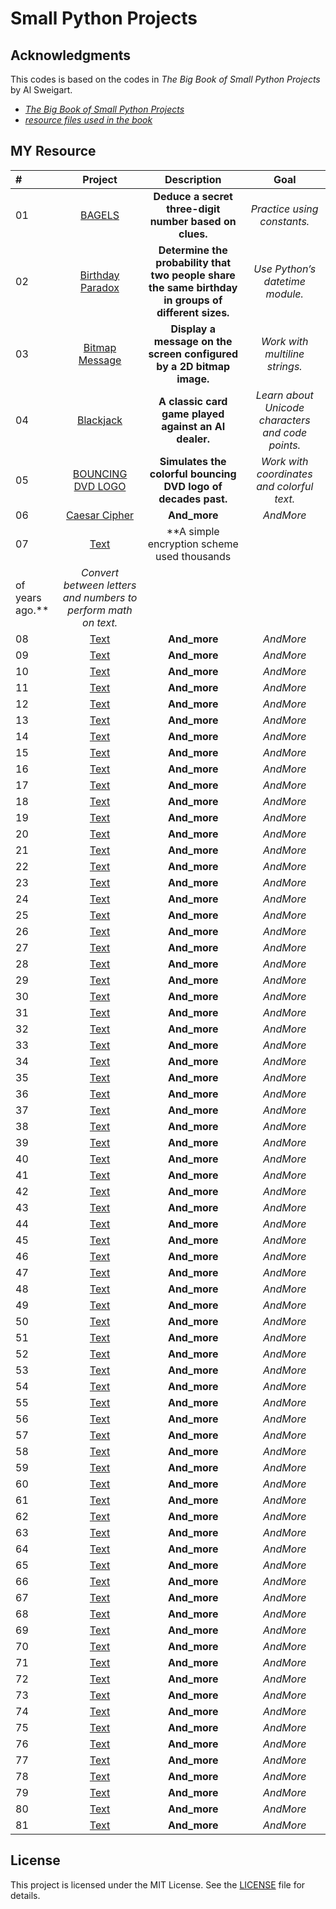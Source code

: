 # Small Python Projects
## Acknowledgments

This codes is based on the codes in _The Big Book of Small Python Projects_ by Al Sweigart.

-   _[The Big Book of Small Python Projects](https://nostarch.com/big-book-small-python-projects)_
-   _[resource files used in the book](https://nostarch.com/download/BigBookPythonResources.zip)_

## MY Resource

| #   |                                                Project                                                |                                             Description                                             |                       Goal                        |
| :-- | :---------------------------------------------------------------------------------------------------: | :-------------------------------------------------------------------------------------------------: | :-----------------------------------------------: |
| 01  |          [BAGELS](https://github.com/MajidShajari/small_python_projects/tree/master/bagels)           |                       **Deduce a secret three-digit number based on clues.**                        |            _Practice using constants._            |
| 02  | [Birthday Paradox](https://github.com/MajidShajari/small_python_projects/tree/master/birthdayparadox) | **Determine the probability that two people share the same birthday in groups of different sizes.** |          _Use Python’s datetime module._          |
| 03  |   [Bitmap Message](https://github.com/MajidShajari/small_python_projects/tree/master/bitmapmessage)   |                **Display a message on the screen configured by a 2D bitmap image.**                 |          _Work with multiline strings._           |
| 04  |       [Blackjack](https://github.com/MajidShajari/small_python_projects/tree/master/blackjack)        |                        **A classic card game played against an AI dealer.**                         | _Learn about Unicode characters and code points._ |
| 05  |              [BOUNCING DVD LOGO](https://github.com/MajidShajari/small_python_projects/tree/master/bouncingdvd)               |                                            **Simulates the colorful bouncing DVD logo of decades past.**                                             |                     _Work with coordinates and colorful text._                     |
| 06  |              [Caesar Cipher](https://github.com/MajidShajari/small_python_projects/tree/master/caesarcipher)               |                                            **And_more**                                             |                     _AndMore_                     |
| 07  |              [Text](https://github.com/MajidShajari/small_python_projects/tree/master/)               |                                            **A simple encryption scheme used thousands
of years ago.**                                             |                     _Convert between letters and numbers to perform math on text._                     |
| 08  |              [Text](https://github.com/MajidShajari/small_python_projects/tree/master/)               |                                            **And_more**                                             |                     _AndMore_                     |
| 09  |              [Text](https://github.com/MajidShajari/small_python_projects/tree/master/)               |                                            **And_more**                                             |                     _AndMore_                     |
| 10  |              [Text](https://github.com/MajidShajari/small_python_projects/tree/master/)               |                                            **And_more**                                             |                     _AndMore_                     |
| 11  |              [Text](https://github.com/MajidShajari/small_python_projects/tree/master/)               |                                            **And_more**                                             |                     _AndMore_                     |
| 12  |              [Text](https://github.com/MajidShajari/small_python_projects/tree/master/)               |                                            **And_more**                                             |                     _AndMore_                     |
| 13  |              [Text](https://github.com/MajidShajari/small_python_projects/tree/master/)               |                                            **And_more**                                             |                     _AndMore_                     |
| 14  |              [Text](https://github.com/MajidShajari/small_python_projects/tree/master/)               |                                            **And_more**                                             |                     _AndMore_                     |
| 15  |              [Text](https://github.com/MajidShajari/small_python_projects/tree/master/)               |                                            **And_more**                                             |                     _AndMore_                     |
| 16  |              [Text](https://github.com/MajidShajari/small_python_projects/tree/master/)               |                                            **And_more**                                             |                     _AndMore_                     |
| 17  |              [Text](https://github.com/MajidShajari/small_python_projects/tree/master/)               |                                            **And_more**                                             |                     _AndMore_                     |
| 18  |              [Text](https://github.com/MajidShajari/small_python_projects/tree/master/)               |                                            **And_more**                                             |                     _AndMore_                     |
| 19  |              [Text](https://github.com/MajidShajari/small_python_projects/tree/master/)               |                                            **And_more**                                             |                     _AndMore_                     |
| 20  |              [Text](https://github.com/MajidShajari/small_python_projects/tree/master/)               |                                            **And_more**                                             |                     _AndMore_                     |
| 21  |              [Text](https://github.com/MajidShajari/small_python_projects/tree/master/)               |                                            **And_more**                                             |                     _AndMore_                     |
| 22  |              [Text](https://github.com/MajidShajari/small_python_projects/tree/master/)               |                                            **And_more**                                             |                     _AndMore_                     |
| 23  |              [Text](https://github.com/MajidShajari/small_python_projects/tree/master/)               |                                            **And_more**                                             |                     _AndMore_                     |
| 24  |              [Text](https://github.com/MajidShajari/small_python_projects/tree/master/)               |                                            **And_more**                                             |                     _AndMore_                     |
| 25  |              [Text](https://github.com/MajidShajari/small_python_projects/tree/master/)               |                                            **And_more**                                             |                     _AndMore_                     |
| 26  |              [Text](https://github.com/MajidShajari/small_python_projects/tree/master/)               |                                            **And_more**                                             |                     _AndMore_                     |
| 27  |              [Text](https://github.com/MajidShajari/small_python_projects/tree/master/)               |                                            **And_more**                                             |                     _AndMore_                     |
| 28  |              [Text](https://github.com/MajidShajari/small_python_projects/tree/master/)               |                                            **And_more**                                             |                     _AndMore_                     |
| 29  |              [Text](https://github.com/MajidShajari/small_python_projects/tree/master/)               |                                            **And_more**                                             |                     _AndMore_                     |
| 30  |              [Text](https://github.com/MajidShajari/small_python_projects/tree/master/)               |                                            **And_more**                                             |                     _AndMore_                     |
| 31  |              [Text](https://github.com/MajidShajari/small_python_projects/tree/master/)               |                                            **And_more**                                             |                     _AndMore_                     |
| 32  |              [Text](https://github.com/MajidShajari/small_python_projects/tree/master/)               |                                            **And_more**                                             |                     _AndMore_                     |
| 33  |              [Text](https://github.com/MajidShajari/small_python_projects/tree/master/)               |                                            **And_more**                                             |                     _AndMore_                     |
| 34  |              [Text](https://github.com/MajidShajari/small_python_projects/tree/master/)               |                                            **And_more**                                             |                     _AndMore_                     |
| 35  |              [Text](https://github.com/MajidShajari/small_python_projects/tree/master/)               |                                            **And_more**                                             |                     _AndMore_                     |
| 36  |              [Text](https://github.com/MajidShajari/small_python_projects/tree/master/)               |                                            **And_more**                                             |                     _AndMore_                     |
| 37  |              [Text](https://github.com/MajidShajari/small_python_projects/tree/master/)               |                                            **And_more**                                             |                     _AndMore_                     |
| 38  |              [Text](https://github.com/MajidShajari/small_python_projects/tree/master/)               |                                            **And_more**                                             |                     _AndMore_                     |
| 39  |              [Text](https://github.com/MajidShajari/small_python_projects/tree/master/)               |                                            **And_more**                                             |                     _AndMore_                     |
| 40  |              [Text](https://github.com/MajidShajari/small_python_projects/tree/master/)               |                                            **And_more**                                             |                     _AndMore_                     |
| 41  |              [Text](https://github.com/MajidShajari/small_python_projects/tree/master/)               |                                            **And_more**                                             |                     _AndMore_                     |
| 42  |              [Text](https://github.com/MajidShajari/small_python_projects/tree/master/)               |                                            **And_more**                                             |                     _AndMore_                     |
| 43  |              [Text](https://github.com/MajidShajari/small_python_projects/tree/master/)               |                                            **And_more**                                             |                     _AndMore_                     |
| 44  |              [Text](https://github.com/MajidShajari/small_python_projects/tree/master/)               |                                            **And_more**                                             |                     _AndMore_                     |
| 45  |              [Text](https://github.com/MajidShajari/small_python_projects/tree/master/)               |                                            **And_more**                                             |                     _AndMore_                     |
| 46  |              [Text](https://github.com/MajidShajari/small_python_projects/tree/master/)               |                                            **And_more**                                             |                     _AndMore_                     |
| 47  |              [Text](https://github.com/MajidShajari/small_python_projects/tree/master/)               |                                            **And_more**                                             |                     _AndMore_                     |
| 48  |              [Text](https://github.com/MajidShajari/small_python_projects/tree/master/)               |                                            **And_more**                                             |                     _AndMore_                     |
| 49  |              [Text](https://github.com/MajidShajari/small_python_projects/tree/master/)               |                                            **And_more**                                             |                     _AndMore_                     |
| 50  |              [Text](https://github.com/MajidShajari/small_python_projects/tree/master/)               |                                            **And_more**                                             |                     _AndMore_                     |
| 51  |              [Text](https://github.com/MajidShajari/small_python_projects/tree/master/)               |                                            **And_more**                                             |                     _AndMore_                     |
| 52  |              [Text](https://github.com/MajidShajari/small_python_projects/tree/master/)               |                                            **And_more**                                             |                     _AndMore_                     |
| 53  |              [Text](https://github.com/MajidShajari/small_python_projects/tree/master/)               |                                            **And_more**                                             |                     _AndMore_                     |
| 54  |              [Text](https://github.com/MajidShajari/small_python_projects/tree/master/)               |                                            **And_more**                                             |                     _AndMore_                     |
| 55  |              [Text](https://github.com/MajidShajari/small_python_projects/tree/master/)               |                                            **And_more**                                             |                     _AndMore_                     |
| 56  |              [Text](https://github.com/MajidShajari/small_python_projects/tree/master/)               |                                            **And_more**                                             |                     _AndMore_                     |
| 57  |              [Text](https://github.com/MajidShajari/small_python_projects/tree/master/)               |                                            **And_more**                                             |                     _AndMore_                     |
| 58  |              [Text](https://github.com/MajidShajari/small_python_projects/tree/master/)               |                                            **And_more**                                             |                     _AndMore_                     |
| 59  |              [Text](https://github.com/MajidShajari/small_python_projects/tree/master/)               |                                            **And_more**                                             |                     _AndMore_                     |
| 60  |              [Text](https://github.com/MajidShajari/small_python_projects/tree/master/)               |                                            **And_more**                                             |                     _AndMore_                     |
| 61  |              [Text](https://github.com/MajidShajari/small_python_projects/tree/master/)               |                                            **And_more**                                             |                     _AndMore_                     |
| 62  |              [Text](https://github.com/MajidShajari/small_python_projects/tree/master/)               |                                            **And_more**                                             |                     _AndMore_                     |
| 63  |              [Text](https://github.com/MajidShajari/small_python_projects/tree/master/)               |                                            **And_more**                                             |                     _AndMore_                     |
| 64  |              [Text](https://github.com/MajidShajari/small_python_projects/tree/master/)               |                                            **And_more**                                             |                     _AndMore_                     |
| 65  |              [Text](https://github.com/MajidShajari/small_python_projects/tree/master/)               |                                            **And_more**                                             |                     _AndMore_                     |
| 66  |              [Text](https://github.com/MajidShajari/small_python_projects/tree/master/)               |                                            **And_more**                                             |                     _AndMore_                     |
| 67  |              [Text](https://github.com/MajidShajari/small_python_projects/tree/master/)               |                                            **And_more**                                             |                     _AndMore_                     |
| 68  |              [Text](https://github.com/MajidShajari/small_python_projects/tree/master/)               |                                            **And_more**                                             |                     _AndMore_                     |
| 69  |              [Text](https://github.com/MajidShajari/small_python_projects/tree/master/)               |                                            **And_more**                                             |                     _AndMore_                     |
| 70  |              [Text](https://github.com/MajidShajari/small_python_projects/tree/master/)               |                                            **And_more**                                             |                     _AndMore_                     |
| 71  |              [Text](https://github.com/MajidShajari/small_python_projects/tree/master/)               |                                            **And_more**                                             |                     _AndMore_                     |
| 72  |              [Text](https://github.com/MajidShajari/small_python_projects/tree/master/)               |                                            **And_more**                                             |                     _AndMore_                     |
| 73  |              [Text](https://github.com/MajidShajari/small_python_projects/tree/master/)               |                                            **And_more**                                             |                     _AndMore_                     |
| 74  |              [Text](https://github.com/MajidShajari/small_python_projects/tree/master/)               |                                            **And_more**                                             |                     _AndMore_                     |
| 75  |              [Text](https://github.com/MajidShajari/small_python_projects/tree/master/)               |                                            **And_more**                                             |                     _AndMore_                     |
| 76  |              [Text](https://github.com/MajidShajari/small_python_projects/tree/master/)               |                                            **And_more**                                             |                     _AndMore_                     |
| 77  |              [Text](https://github.com/MajidShajari/small_python_projects/tree/master/)               |                                            **And_more**                                             |                     _AndMore_                     |
| 78  |              [Text](https://github.com/MajidShajari/small_python_projects/tree/master/)               |                                            **And_more**                                             |                     _AndMore_                     |
| 79  |              [Text](https://github.com/MajidShajari/small_python_projects/tree/master/)               |                                            **And_more**                                             |                     _AndMore_                     |
| 80  |              [Text](https://github.com/MajidShajari/small_python_projects/tree/master/)               |                                            **And_more**                                             |                     _AndMore_                     |
| 81  |              [Text](https://github.com/MajidShajari/small_python_projects/tree/master/)               |                                            **And_more**                                             |                     _AndMore_                     |

## License

This project is licensed under the MIT License. See the [LICENSE](https://github.com/MajidShajari/small_python_projects/blob/master/LICENSE) file for details.
